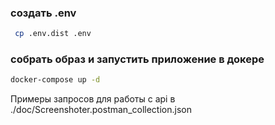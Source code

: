 ### создать .env
```bash
 cp .env.dist .env
```

### собрать образ и запустить приложение в докере
```bash
docker-compose up -d
```

Примеры запросов для работы с api в ./doc/Screenshoter.postman_collection.json
